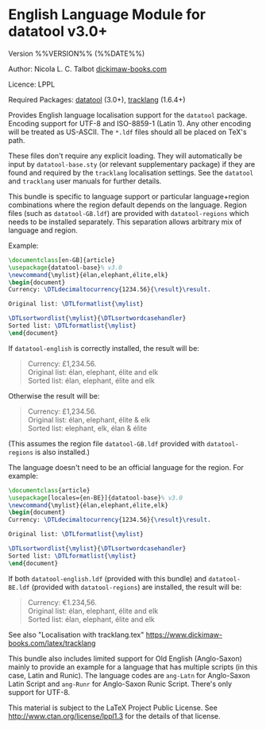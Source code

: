 # English Language Module for datatool v3.0+

Version %%VERSION%% (%%DATE%%)

Author: Nicola L. C. Talbot [dickimaw-books.com](https://www.dickimaw-books.com/)

Licence: LPPL

Required Packages: 
[datatool](https://ctan.org/pkg/datatool) (3.0+),
[tracklang](https://ctan.org/pkg/tracklang) (1.6.4+)

Provides English language localisation support for
the `datatool` package. Encoding support for UTF-8 and ISO-8859-1
(Latin 1). Any other encoding will be treated as US-ASCII.
The `*.ldf` files should all be placed on TeX's path.

These files don't require any explicit loading. They will
automatically be input by `datatool-base.sty` (or relevant
supplementary package) if they are found and required by the
`tracklang` localisation settings. See the `datatool` and `tracklang` user
manuals for further details.

This bundle is specific to language support or particular 
language+region combinations where the region default depends on the
language.
Region files (such as `datatool-GB.ldf`) are provided with `datatool-regions`
which needs to be installed separately. This separation allows
arbitrary mix of language and region.

Example:
```latex
\documentclass[en-GB]{article}
\usepackage{datatool-base}% v3.0
\newcommand{\mylist}{élan,elephant,élite,elk}
\begin{document}
Currency: \DTLdecimaltocurrency{1234.56}{\result}\result.

Original list: \DTLformatlist{\mylist}

\DTLsortwordlist{\mylist}{\DTLsortwordcasehandler}
Sorted list: \DTLformatlist{\mylist}
\end{document}
```

If ``datatool-english`` is correctly installed, the result will be:

 > Currency: £1,234.56.  
 > Original list: élan, elephant, élite and elk  
 > Sorted list: élan, elephant, élite and elk

Otherwise the result will be:

 > Currency: £1,234.56.  
 > Original list: élan, elephant, élite & elk  
 > Sorted list: elephant, elk, élan & élite

(This assumes the region file `datatool-GB.ldf` provided with
`datatool-regions` is also installed.)

The language doesn't need to be an official language for the region.
For example:
```latex
\documentclass{article}
\usepackage[locales={en-BE}]{datatool-base}% v3.0
\newcommand{\mylist}{élan,elephant,élite,elk}
\begin{document}
Currency: \DTLdecimaltocurrency{1234.56}{\result}\result.

Original list: \DTLformatlist{\mylist}

\DTLsortwordlist{\mylist}{\DTLsortwordcasehandler}
Sorted list: \DTLformatlist{\mylist}
\end{document}
```
If both `datatool-english.ldf` (provided with this bundle) and 
`datatool-BE.ldf` (provided with `datatool-regions`) are installed,
the result will be:

 > Currency: €1.234,56.  
 > Original list: élan, elephant, élite and elk  
 > Sorted list: élan, elephant, élite and elk

See also "Localisation with tracklang.tex"
https://www.dickimaw-books.com/latex/tracklang

This bundle also includes limited support for Old English
(Anglo-Saxon) mainly to provide an example for a language that has
multiple scripts (in this case, Latin and Runic). The language codes
are `ang-Latn` for Anglo-Saxon Latin Script and `ang-Runr`
for Anglo-Saxon Runic Script. There's only support for UTF-8.

This material is subject to the LaTeX Project Public License.
See http://www.ctan.org/license/lppl1.3 for the details of that
license.
